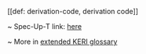 [[def: derivation-code, derivation code]]

~ Spec-Up-T link: <a href='https://weboftrust.github.io/WOT-terms/docs/glossary/derivation-code'>here</a>

~ More in <a href="https://weboftrust.github.io/WOT-terms/docs/glossary/derivation-code">extended KERI glossary</a>
